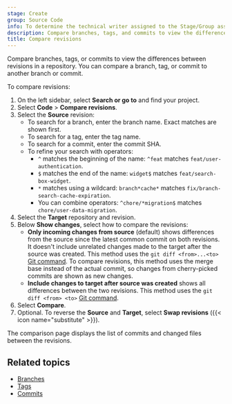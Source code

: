 ```yaml
---
stage: Create
group: Source Code
info: To determine the technical writer assigned to the Stage/Group associated with this page, see https://handbook.gitlab.com/handbook/product/ux/technical-writing/#assignments
description: Compare branches, tags, and commits to view the differences between revisions in a repository.
title: Compare revisions
---
```


Compare branches, tags, or commits to view the differences between revisions in a repository.
You can compare a branch, tag, or commit to another branch or commit.

To compare revisions:

1. On the left sidebar, select **Search or go to** and find your project.
1. Select **Code** > **Compare revisions**.
1. Select the **Source** revision:
   - To search for a branch, enter the branch name. Exact matches are shown first.
   - To search for a tag, enter the tag name.
   - To search for a commit, enter the commit SHA.
   - To refine your search with operators:
     - `^` matches the beginning of the name: `^feat` matches `feat/user-authentication`.
     - `$` matches the end of the name: `widget$` matches `feat/search-box-widget`.
     - `*` matches using a wildcard: `branch*cache*` matches `fix/branch-search-cache-expiration`.
     - You can combine operators: `^chore/*migration$` matches `chore/user-data-migration`.
1. Select the **Target** repository and revision.
1. Below **Show changes**, select how to compare the revisions:
   <!-- vale gitlab_base.SubstitutionWarning = NO -->
   <!-- Disable Vale gitlab_base.SubstitutionWarning rule so that Vale doesn't flag "since" -->
   - **Only incoming changes from source** (default) shows differences from the source
     since the latest common commit on both revisions.
     It doesn't include unrelated changes made to the target after the source was created.
     This method uses the `git diff <from>...<to>`
     [Git command](../../../topics/git/commands.md).
     To compare revisions, this method uses the merge base instead of the actual commit, so
     changes from cherry-picked commits are shown as new changes.
   - **Include changes to target after source was created** shows all differences between
     the two revisions.
     This method uses the `git diff <from> <to>`
     [Git command](../../../topics/git/commands.md).
   <!-- vale gitlab_base.SubstitutionWarning = YES -->
1. Select **Compare**.
1. Optional. To reverse the **Source** and **Target**, select **Swap revisions**
   ({{< icon name="substitute" >}}).

The comparison page displays the list of commits and changed files between the revisions.

## Related topics

- [Branches](branches/_index.md)
- [Tags](tags/_index.md)
- [Commits](commits/_index.md)
